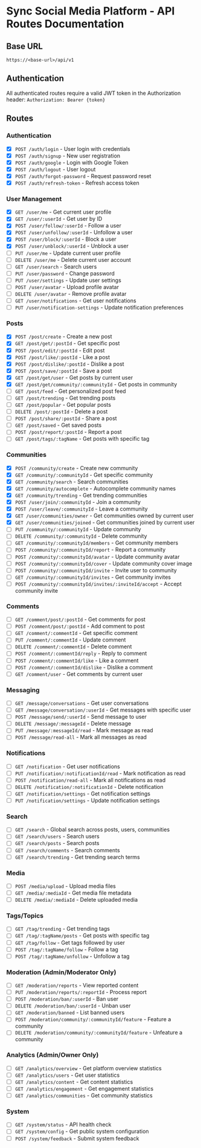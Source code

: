 # Sync Social Media Platform - API Routes Documentation

## Base URL
`https://<base-url>/api/v1`

## Authentication
All authenticated routes require a valid JWT token in the Authorization header:
`Authorization: Bearer {token}`

## Routes

### Authentication
- [X] `POST /auth/login` - User login with credentials
- [X] `POST /auth/signup` - New user registration
- [X] `POST /auth/google` - Login with Google Token
- [X] `POST /auth/logout` - User logout
- [X] `POST /auth/forgot-password` - Request password reset
- [X] `POST /auth/refresh-token` - Refresh access token

### User Management
- [X] `GET /user/me` - Get current user profile
- [X] `GET /user/:userId` - Get user by ID
- [X] `POST /user/follow/:userId` - Follow a user
- [X] `POST /user/unfollow/:userId` - Unfollow a user
- [X] `POST /user/block/:userId` - Block a user
- [X] `POST /user/unblock/:userId` - Unblock a user
- [ ] `PUT /user/me` - Update current user profile
- [ ] `DELETE /user/me` - Delete current user account
- [ ] `GET /user/search` - Search users
- [ ] `PUT /user/password` - Change password
- [ ] `PUT /user/settings` - Update user settings
- [ ] `POST /user/avatar` - Upload profile avatar
- [ ] `DELETE /user/avatar` - Remove profile avatar
- [ ] `GET /user/notifications` - Get user notifications
- [ ] `PUT /user/notification-settings` - Update notification preferences

### Posts
- [X] `POST /post/create` - Create a new post
- [X] `GET /post/get/:postId` - Get specific post
- [X] `POST /post/edit/:postId` - Edit post
- [X] `POST /post/like/:postId` - Like a post
- [X] `POST /post/dislike/:postId` - Dislike a post
- [X] `POST /post/save/:postId` - Save a post
- [X] `GET /post/get/user` - Get posts by current user
- [X] `GET /post/get/community/:communityId` - Get posts in community
- [ ] `GET /post/feed` - Get personalized post feed
- [ ] `GET /post/trending` - Get trending posts
- [ ] `GET /post/popular` - Get popular posts
- [ ] `DELETE /post/:postId` - Delete a post
- [ ] `POST /post/share/:postId` - Share a post
- [ ] `GET /post/saved` - Get saved posts
- [ ] `POST /post/report/:postId` - Report a post
- [ ] `GET /post/tags/:tagName` - Get posts with specific tag

### Communities
- [X] `POST /community/create` - Create new community
- [X] `GET /community/:communityId` - Get specific community
- [X] `GET /community/search` - Search communities
- [X] `GET /community/autocomplete` - Autocomplete community names
- [X] `GET /community/trending` - Get trending communities
- [X] `POST /user/join/:communityId` - Join a community
- [X] `POST /user/leave/:communityId` - Leave a community
- [X] `GET /user/communities/owner` - Get communities owned by current user
- [X] `GET /user/communities/joined` - Get communities joined by current user
- [ ] `PUT /community/:communityId` - Update community
- [ ] `DELETE /community/:communityId` - Delete community
- [ ] `GET /community/:communityId/members` - Get community members
- [ ] `POST /community/:communityId/report` - Report a community
- [ ] `POST /community/:communityId/avatar` - Update community avatar
- [ ] `POST /community/:communityId/cover` - Update community cover image
- [ ] `POST /community/:communityId/invite` - Invite user to community
- [ ] `GET /community/:communityId/invites` - Get community invites
- [ ] `POST /community/:communityId/invites/:inviteId/accept` - Accept community invite

### Comments
- [ ] `GET /comment/post/:postId` - Get comments for post
- [ ] `POST /comment/post/:postId` - Add comment to post
- [ ] `GET /comment/:commentId` - Get specific comment
- [ ] `PUT /comment/:commentId` - Update comment
- [ ] `DELETE /comment/:commentId` - Delete comment
- [ ] `POST /comment/:commentId/reply` - Reply to comment
- [ ] `POST /comment/:commentId/like` - Like a comment
- [ ] `POST /comment/:commentId/dislike` - Dislike a comment
- [ ] `GET /comment/user` - Get comments by current user

### Messaging
- [ ] `GET /message/conversations` - Get user conversations
- [ ] `GET /message/conversation/:userId` - Get messages with specific user
- [ ] `POST /message/send/:userId` - Send message to user
- [ ] `DELETE /message/:messageId` - Delete message
- [ ] `PUT /message/:messageId/read` - Mark message as read
- [ ] `POST /message/read-all` - Mark all messages as read

### Notifications
- [ ] `GET /notification` - Get user notifications
- [ ] `PUT /notification/:notificationId/read` - Mark notification as read
- [ ] `POST /notification/read-all` - Mark all notifications as read
- [ ] `DELETE /notification/:notificationId` - Delete notification
- [ ] `GET /notification/settings` - Get notification settings
- [ ] `PUT /notification/settings` - Update notification settings

### Search
- [ ] `GET /search` - Global search across posts, users, communities
- [ ] `GET /search/users` - Search users
- [ ] `GET /search/posts` - Search posts
- [ ] `GET /search/comments` - Search comments
- [ ] `GET /search/trending` - Get trending search terms

### Media
- [ ] `POST /media/upload` - Upload media files
- [ ] `GET /media/:mediaId` - Get media file metadata
- [ ] `DELETE /media/:mediaId` - Delete uploaded media

### Tags/Topics
- [ ] `GET /tag/trending` - Get trending tags
- [ ] `GET /tag/:tagName/posts` - Get posts with specific tag
- [ ] `GET /tag/follow` - Get tags followed by user
- [ ] `POST /tag/:tagName/follow` - Follow a tag
- [ ] `POST /tag/:tagName/unfollow` - Unfollow a tag

### Moderation (Admin/Moderator Only)
- [ ] `GET /moderation/reports` - View reported content
- [ ] `PUT /moderation/reports/:reportId` - Process report
- [ ] `POST /moderation/ban/:userId` - Ban user
- [ ] `DELETE /moderation/ban/:userId` - Unban user
- [ ] `GET /moderation/banned` - List banned users
- [ ] `POST /moderation/community/:communityId/feature` - Feature a community
- [ ] `DELETE /moderation/community/:communityId/feature` - Unfeature a community

### Analytics (Admin/Owner Only)
- [ ] `GET /analytics/overview` - Get platform overview statistics
- [ ] `GET /analytics/users` - Get user statistics
- [ ] `GET /analytics/content` - Get content statistics
- [ ] `GET /analytics/engagement` - Get engagement statistics
- [ ] `GET /analytics/communities` - Get community statistics

### System
- [ ] `GET /system/status` - API health check
- [ ] `GET /system/config` - Get public system configuration
- [ ] `POST /system/feedback` - Submit system feedback